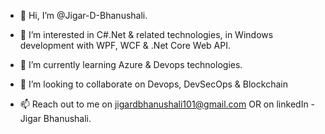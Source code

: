 - 👋 Hi, I’m @Jigar-D-Bhanushali.

- 👀 I’m interested in C#.Net & related technologies, in Windows development with WPF, WCF & .Net Core Web API.

- 🌱 I’m currently learning Azure & Devops technologies.

- 💞️ I’m looking to collaborate on Devops, DevSecOps & Blockchain

- 📫 Reach out to me on jigardbhanushali101@gmail.com OR on linkedIn - Jigar Bhanushali.

<!---
Jigar-D-Bhanushali/Jigar-D-Bhanushali is a ✨ special ✨ repository because its `README.md` (this file) appears on your GitHub profile.
You can click the Preview link to take a look at your changes.
--->
